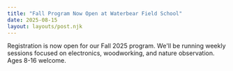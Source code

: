 ```yaml
---
title: "Fall Program Now Open at Waterbear Field School"
date: 2025-08-15
layout: layouts/post.njk
---
```

Registration is now open for our Fall 2025 program. We'll be running weekly sessions focused on electronics, woodworking, and nature observation. Ages 8-16 welcome.